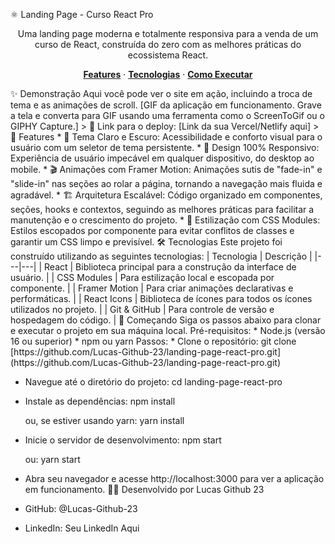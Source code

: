 ⚛️ Landing Page - Curso React Pro
<p align="center">
Uma landing page moderna e totalmente responsiva para a venda de um curso de React, construída do zero com as melhores práticas do ecossistema React.
</p>
<p align="center">
<a href="#-features"><strong>Features</strong></a> ·
<a href="#-tecnologias"><strong>Tecnologias</strong></a> ·
<a href="#-começando"><strong>Como Executar</strong></a>
</p>
✨ Demonstração
Aqui você pode ver o site em ação, incluindo a troca de tema e as animações de scroll.
[GIF da aplicação em funcionamento. Grave a tela e converta para GIF usando uma ferramenta como o ScreenToGif ou o GIPHY Capture.]
> 🔗 Link para o deploy: [Link da sua Vercel/Netlify aqui]
> 
🚀 Features
 * 🎨 Tema Claro e Escuro: Acessibilidade e conforto visual para o usuário com um seletor de tema persistente.
 * 📱 Design 100% Responsivo: Experiência de usuário impecável em qualquer dispositivo, do desktop ao mobile.
 * 🎬 Animações com Framer Motion: Animações sutis de "fade-in" e "slide-in" nas seções ao rolar a página, tornando a navegação mais fluida e agradável.
 * 🏗️ Arquitetura Escalável: Código organizado em componentes, seções, hooks e contextos, seguindo as melhores práticas para facilitar a manutenção e o crescimento do projeto.
 * 💅 Estilização com CSS Modules: Estilos escopados por componente para evitar conflitos de classes e garantir um CSS limpo e previsível.
🛠️ Tecnologias
Este projeto foi construído utilizando as seguintes tecnologias:
| Tecnologia | Descrição |
|---|---|
| React | Biblioteca principal para a construção da interface de usuário. |
| CSS Modules | Para estilização local e escopada por componente. |
| Framer Motion | Para criar animações declarativas e performáticas. |
| React Icons | Biblioteca de ícones para todos os ícones utilizados no projeto. |
| Git & GitHub | Para controle de versão e hospedagem do código. |
🏁 Começando
Siga os passos abaixo para clonar e executar o projeto em sua máquina local.
Pré-requisitos:
 * Node.js (versão 16 ou superior)
 * npm ou yarn
Passos:
 * Clone o repositório:
   git clone [https://github.com/Lucas-Github-23/landing-page-react-pro.git](https://github.com/Lucas-Github-23/landing-page-react-pro.git)

 * Navegue até o diretório do projeto:
   cd landing-page-react-pro

 * Instale as dependências:
   npm install

   ou, se estiver usando yarn:
   yarn install

 * Inicie o servidor de desenvolvimento:
   npm start

   ou:
   yarn start

 * Abra seu navegador e acesse http://localhost:3000 para ver a aplicação em funcionamento.
👨‍💻 Desenvolvido por
Lucas Github 23
 * GitHub: @Lucas-Github-23
 * LinkedIn: Seu LinkedIn Aqui
